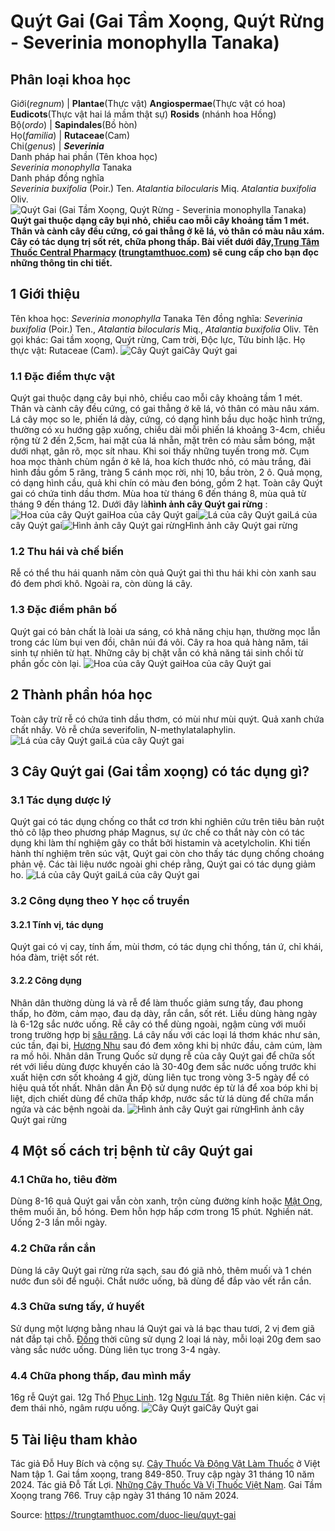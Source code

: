 # Quýt Gai (Gai Tầm Xoọng, Quýt Rừng - Severinia monophylla Tanaka)

Phân loại khoa học  
---  
Giới(_regnum_) |  **Plantae**(Thực vật) **Angiospermae**(Thực vật có hoa) **Eudicots**(Thực vật hai lá mầm thật sự) **Rosids** (nhánh hoa Hồng)  
Bộ(_ordo_) | **Sapindales**(Bồ hòn)  
Họ(_familia_) | **Rutaceae**(Cam)  
Chi(_genus_) | **_Severinia_**  
Danh pháp hai phần (Tên khoa học)  
_Severinia monophylla_ Tanaka  
Danh pháp đồng nghĩa  
_Severinia buxifolia_ (Poir.) Ten. _Atalantia bilocularis_ Miq. _Atalantia buxifolia_ Oliv.  
![Quýt Gai \(Gai Tầm Xoọng, Quýt Rừng - Severinia monophylla Tanaka\)](https://trungtamthuoc.com/images/others/quyt-gai-3056.jpg)
**Quýt gai thuộc dạng cây bụi nhỏ, chiều cao mỗi cây khoảng tầm 1 mét. Thân và cành cây đều cứng, có gai thẳng ở kẽ lá, vỏ thân có màu nâu xám. Cây có tác dụng trị sốt rét, chữa phong thấp. Bài viết dưới đây,[Trung Tâm Thuốc Central Pharmacy](https://trungtamthuoc.com/ "Trung Tâm Thuốc Central Pharmacy") ([trungtamthuoc.com](https://trungtamthuoc.com/ "trungtamthuoc.com")) sẽ cung cấp cho bạn đọc những thông tin chi tiết.**
##  1 Giới thiệu
Tên khoa học: _Severinia monophylla_ Tanaka
Tên đồng nghĩa: _Severinia buxifolia_ (Poir.) Ten., _Atalantia bilocularis_ Miq., _Atalantia buxifolia_ Oliv.
Tên gọi khác: Gai tầm xoọng, Quýt rừng, Cam trời, Độc lực, Tửu binh lặc.
Họ thực vật: Rutaceae (Cam).
![Cây Quýt gai](https://trungtamthuoc.com/images/item/quyt-gai-0.jpg)Cây Quýt gai
### 1.1 Đặc điểm thực vật
Quýt gai thuộc dạng cây bụi nhỏ, chiều cao mỗi cây khoảng tầm 1 mét. Thân và cành cây đều cứng, có gai thẳng ở kẽ lá, vỏ thân có màu nâu xám.
Lá cây mọc so le, phiến lá dày, cứng, có dạng hình bầu dục hoặc hình trứng, thường có xu hướng gập xuống, chiều dài mỗi phiến lá khoảng 3-4cm, chiều rộng từ 2 đến 2,5cm, hai mặt của lá nhẵn, mặt trên có màu sẫm bóng, mặt dưới nhạt, gân rõ, mọc sít nhau. Khi soi thấy những tuyến trong mờ.
Cụm hoa mọc thành chùm ngắn ở kẽ lá, hoa kích thước nhỏ, có màu trắng, đài hình đầu gồm 5 răng, tràng 5 cánh mọc rời, nhị 10, bầu tròn, 2 ô.
Quả mọng, có dạng hình cầu, quả khi chín có màu đen bóng, gồm 2 hạt.
Toàn cây Quýt gai có chứa tinh dầu thơm.
Mùa hoa từ tháng 6 đến tháng 8, mùa quả từ tháng 9 đến tháng 12.
Dưới đây là**hình ảnh cây Quýt gai rừng** :
![Hoa của cây Quýt gai](https://trungtamthuoc.com/images/item/quyt-gai-8.jpg)Hoa của cây Quýt gai![Lá của cây Quýt gai](https://trungtamthuoc.com/images/item/quyt-gai-7.jpg)Lá của cây Quýt gai![Hình ảnh cây Quýt gai rừng](https://trungtamthuoc.com/images/item/quyt-gai-1.jpg)Hình ảnh cây Quýt gai rừng
### 1.2 Thu hái và chế biến
Rễ có thể thu hái quanh năm còn quả Quýt gai thì thu hái khi còn xanh sau đó đem phơi khô. Ngoài ra, còn dùng lá cây.
### 1.3 Đặc điểm phân bố
Quýt gai có bản chất là loài ưa sáng, có khả năng chịu hạn, thường mọc lẫn trong các lùm bụi ven đồi, chân núi đá vôi. Cây ra hoa quả hàng năm, tái sinh tự nhiên từ hạt. Những cây bị chặt vẫn có khả năng tái sinh chồi từ phần gốc còn lại.
![Hoa của cây Quýt gai](https://trungtamthuoc.com/images/item/quyt-gai-2.jpg)Hoa của cây Quýt gai
##  2 Thành phần hóa học
Toàn cây trừ rễ có chứa tinh dầu thơm, có mùi như mùi quýt.
Quả xanh chứa chất nhầy.
Vỏ rễ chứa severifolin, N-methylatalaphylin.
![Lá của cây Quýt gai](https://trungtamthuoc.com/images/item/quyt-gai-3.jpg)Lá của cây Quýt gai
##  3 Cây Quýt gai (Gai tầm xoọng) có tác dụng gì?
### 3.1 Tác dụng dược lý
Quýt gai có tác dụng chống co thắt cơ trơn khi nghiên cứu trên tiêu bản ruột thỏ cô lập theo phương pháp Magnus, sự ức chế co thắt này còn có tác dụng khi làm thí nghiệm gây co thắt bởi histamin và acetylcholin.
Khi tiến hành thí nghiệm trên súc vật, Quýt gai còn cho thấy tác dụng chống choáng phản vệ.
Các tài liệu nước ngoài ghi chép rằng, Quýt gai có tác dụng giảm ho.
![Lá của cây Quýt gai](https://trungtamthuoc.com/images/item/quyt-gai-4.jpg)Lá của cây Quýt gai
### 3.2 Công dụng theo Y học cổ truyền
#### 3.2.1 Tính vị, tác dụng
Quýt gai có vị cay, tính ấm, mùi thơm, có tác dụng chỉ thống, tán ứ, chỉ khái, hóa đàm, triệt sốt rét.
#### 3.2.2 Công dụng
Nhân dân thường dùng lá và rễ để làm thuốc giảm sưng tấy, đau phong thấp, ho đờm, cảm mạo, đau dạ dày, rắn cắn, sốt rét.
Liều dùng hàng ngày là 6-12g sắc nước uống. Rễ cây có thể dùng ngoài, ngậm cùng với muối trong trường hợp bị [sâu răng](https://trungtamthuoc.com/bai-viet/benh-sau-rang "sâu răng"). Lá cây nấu với các loại lá thơm khác như sản, cúc tần, đại bi, [Hương Nhu](https://trungtamthuoc.com/hoat-chat/huong-nhu "Hương Nhu") sau đó đem xông khi bị nhức đầu, cảm cúm, làm ra mồ hôi.
Nhân dân Trung Quốc sử dụng rễ của cây Quýt gai để chữa sốt rét với liều dùng được khuyến cáo là 30-40g đem sắc nước uống trước khi xuất hiện cơn sốt khoảng 4 giờ, dùng liên tục trong vòng 3-5 ngày để có hiệu quả tốt nhất.
Nhân dân Ấn Độ sử dụng nước ép từ lá để xoa bóp khi bị liệt, dịch chiết dùng để chữa thấp khớp, nước sắc từ lá dùng để chữa mẩn ngứa và các bệnh ngoài da.
![Hình ảnh cây Quýt gai rừng](https://trungtamthuoc.com/images/item/quyt-gai-5.jpg)Hình ảnh cây Quýt gai rừng
##  4 Một số cách trị bệnh từ cây Quýt gai
### 4.1 Chữa ho, tiêu đờm
Dùng 8-16 quả Quýt gai vẫn còn xanh, trộn cùng đường kính hoặc [Mật Ong](https://trungtamthuoc.com/hoat-chat/mat-ong "Mật Ong"), thêm muối ăn, bồ hóng.
Đem hỗn hợp hấp cơm trong 15 phút.
Nghiền nát.
Uống 2-3 lần mỗi ngày.
### 4.2 Chữa rắn cắn
Dùng lá cây Quýt gai rừng rửa sạch, sau đó giã nhỏ, thêm muối và 1 chén nước đun sôi để nguội. Chắt nước uống, bã dùng để đắp vào vết rắn cắn.
### 4.3 Chữa sưng tấy, ứ huyết
Sử dụng một lượng bằng nhau lá Quýt gai và lá bạc thau tươi, 2 vị đem giã nát đắp tại chỗ. [Đồng](https://trungtamthuoc.com/hoat-chat/dong "Đồng") thời cũng sử dụng 2 loại lá này, mỗi loại 20g đem sao vàng sắc nước uống. Dùng liên tục trong 3-4 ngày.
### 4.4 Chữa phong thấp, đau mình mẩy
16g rễ Quýt gai.
12g Thổ [Phục Linh](https://trungtamthuoc.com/hoat-chat/phuc-linh "Phục Linh").
12g [Ngưu Tất](https://trungtamthuoc.com/hoat-chat/nguu-tat "Ngưu Tất").
8g Thiên niên kiện.
Các vị đem thái nhỏ, ngâm rượu uống.
![Cây Quýt gai](https://trungtamthuoc.com/images/item/quyt-gai-6.jpg)Cây Quýt gai
##  5 Tài liệu tham khảo
Tác giả Đỗ Huy Bích và cộng sự. [Cây Thuốc Và Động Vật Làm Thuốc](https://trungtamthuoc.com/bai-viet/doc-online-va-tai-mien-phi-pdf-sach-cay-thuoc-va-dong-vat-lam-thuoc-o-viet-nam "Cây Thuốc Và Động Vật Làm Thuốc") ở Việt Nam tập 1. Gai tầm xoọng, trang 849-850. Truy cập ngày 31 tháng 10 năm 2024.
Tác giả Đỗ Tất Lợi. [Những Cây Thuốc Và Vị Thuốc Việt Nam](https://trungtamthuoc.com/duoc-lieu "Những Cây Thuốc Và Vị Thuốc Việt Nam"). Gai Tầm Xoọng trang 766. Truy cập ngày 31 tháng 10 năm 2024.


Source: https://trungtamthuoc.com/duoc-lieu/quyt-gai
